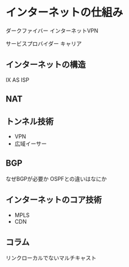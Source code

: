 # インターネットの仕組み

ダークファイバー
インターネットVPN

サービスプロバイダー
キャリア

## インターネットの構造

IX
AS
ISP

## NAT

## トンネル技術
 - VPN
 - 広域イーサー

## BGP
なぜBGPが必要か
OSPFとの違いはなにか

## インターネットのコア技術
 - MPLS
 - CDN


## コラム

リンクローカルでないマルチキャスト
